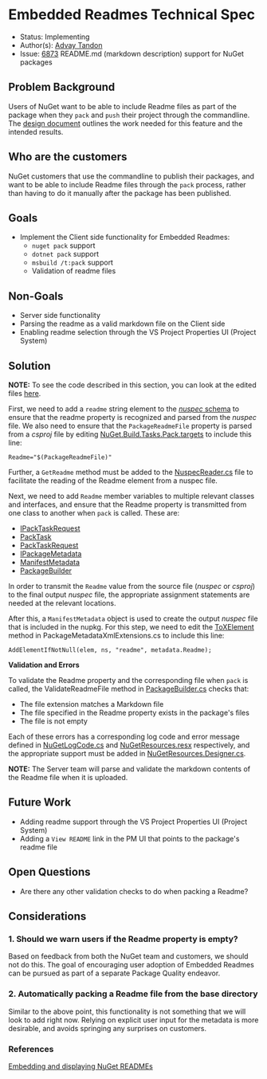 # Embedded Readmes Technical Spec

* Status: Implementing
* Author(s): [Advay Tandon](https://github.com/advay26)
* Issue: [6873](https://github.com/NuGet/Home/issues/6873) README.md (markdown description) support for NuGet packages

## Problem Background

Users of NuGet want to be able to include Readme files as part of the package when they `pack` and `push` their project through the commandline. The [design document](https://github.com/NuGet/Home/wiki/Embedding-and-displaying-NuGet-READMEs) outlines the work needed for this feature and the intended results.

## Who are the customers

NuGet customers that use the commandline to publish their packages, and want to be able to include Readme files through the `pack` process, rather than having to do it manually after the package has been published.

## Goals

* Implement the Client side functionality for Embedded Readmes:
    * `nuget pack` support
    * `dotnet pack` support
    * `msbuild /t:pack` support
    * Validation of readme files

## Non-Goals

* Server side functionality
* Parsing the readme as a valid markdown file on the Client side
* Enabling readme selection through the VS Project Properties UI (Project System)

## Solution

**NOTE:** To see the code described in this section, you can look at the edited files [here](https://github.com/NuGet/NuGet.Client/pull/3575/files).

First, we need to add a `readme` string element to the [*nuspec* schema](https://github.com/NuGet/NuGet.Client/blob/64ed0cb4054226f6060752757d29c50287b312b3/src/NuGet.Core/NuGet.Packaging/compiler/resources/nuspec.xsd) to ensure that the readme property is recognized and parsed from the *nuspec* file. We also need to ensure that the `PackageReadmeFile` property is parsed from a *csproj* file by editing [NuGet.Build.Tasks.Pack.targets](https://github.com/NuGet/NuGet.Client/blob/64ed0cb4054226f6060752757d29c50287b312b3/src/NuGet.Core/NuGet.Build.Tasks.Pack/NuGet.Build.Tasks.Pack.targets#L198) to include this line:

```
Readme="$(PackageReadmeFile)"
```

Further, a `GetReadme` method must be added to the [NuspecReader.cs](https://github.com/NuGet/NuGet.Client/blob/fa61e76d296b4b37ef4226277e77f7f227e878d9/src/NuGet.Core/NuGet.Packaging/NuspecReader.cs#L20) file to facilitate the reading of the Readme element from a nuspec file.

Next, we need to add `Readme` member variables to multiple relevant classes and interfaces, and ensure that the Readme property is transmitted from one class to another when `pack` is called. These are:
* [IPackTaskRequest](https://github.com/NuGet/NuGet.Client/blob/fa61e76d296b4b37ef4226277e77f7f227e878d9/src/NuGet.Core/NuGet.Build.Tasks.Pack/IPackTaskRequest.cs#L16)
* [PackTask](https://github.com/NuGet/NuGet.Client/blob/fa61e76d296b4b37ef4226277e77f7f227e878d9/src/NuGet.Core/NuGet.Build.Tasks.Pack/PackTask.cs#L14)
* [PackTaskRequest](https://github.com/NuGet/NuGet.Client/blob/fa61e76d296b4b37ef4226277e77f7f227e878d9/src/NuGet.Core/NuGet.Build.Tasks.Pack/PackTaskRequest.cs#L10)
* [IPackageMetadata](https://github.com/NuGet/NuGet.Client/blob/fa61e76d296b4b37ef4226277e77f7f227e878d9/src/NuGet.Core/NuGet.Packaging/PackageCreation/Authoring/IPackageMetadata.cs#L11)
* [ManifestMetadata](https://github.com/NuGet/NuGet.Client/blob/fa61e76d296b4b37ef4226277e77f7f227e878d9/src/NuGet.Core/NuGet.Packaging/PackageCreation/Authoring/ManifestMetadata.cs#L18)
* [PackageBuilder](https://github.com/NuGet/NuGet.Client/blob/fa61e76d296b4b37ef4226277e77f7f227e878d9/src/NuGet.Core/NuGet.Packaging/PackageCreation/Authoring/PackageBuilder.cs#L25)

In order to transmit the `Readme` value from the source file (*nuspec* or *csproj*) to the final output *nuspec* file, the appropriate assignment statements are needed at the relevant locations.

After this, a `ManifestMetadata` object is used to create the output *nuspec* file that is included in the nupkg. For this step, we need to edit the [ToXElement](https://github.com/NuGet/NuGet.Client/blob/fa61e76d296b4b37ef4226277e77f7f227e878d9/src/NuGet.Core/NuGet.Packaging/PackageCreation/Xml/PackageMetadataXmlExtensions.cs#L32) method in PackageMetadataXmlExtensions.cs to include this line:

```
AddElementIfNotNull(elem, ns, "readme", metadata.Readme);
```

**Validation and Errors**

To validate the Readme property and the corresponding file when `pack` is called, the ValidateReadmeFile method in [PackageBuilder.cs](https://github.com/NuGet/NuGet.Client/blob/0f8ad8263539cb9bc69c441569453c1da98fb4cc/src/NuGet.Core/NuGet.Packaging/PackageCreation/Authoring/PackageBuilder.cs) checks that:
* The file extension matches a Markdown file
* The file specified in the Readme property exists in the package's files
* The file is not empty

Each of these errors has a corresponding log code and error message defined in [NuGetLogCode.cs](https://github.com/NuGet/NuGet.Client/blob/0f8ad8263539cb9bc69c441569453c1da98fb4cc/src/NuGet.Core/NuGet.Common/Errors/NuGetLogCode.cs) and [NuGetResources.resx](https://github.com/NuGet/NuGet.Client/blob/0f8ad8263539cb9bc69c441569453c1da98fb4cc/src/NuGet.Core/NuGet.Packaging/PackageCreation/Resources/NuGetResources.resx) respectively, and the appropriate support must be added in [NuGetResources.Designer.cs](https://github.com/NuGet/NuGet.Client/blob/0f8ad8263539cb9bc69c441569453c1da98fb4cc/src/NuGet.Core/NuGet.Packaging/PackageCreation/Resources/NuGetResources.Designer.cs).

**NOTE:** The Server team will parse and validate the markdown contents of the Readme file when it is uploaded.

## Future Work

* Adding readme support through the VS Project Properties UI (Project System)
* Adding a `View README` link in the PM UI that points to the package's readme file

## Open Questions

* Are there any other validation checks to do when packing a Readme?

## Considerations

### 1. Should we warn users if the Readme property is empty?

Based on feedback from both the NuGet team and customers, we should not do this. The goal of encouraging user adoption of Embedded Readmes can be pursued as part of a separate Package Quality endeavor.

### 2. Automatically packing a Readme file from the base directory

Similar to the above point, this functionality is not something that we will look to add right now. Relying on explicit user input for the metadata is more desirable, and avoids springing any surprises on customers.

### References

[Embedding and displaying NuGet READMEs](https://github.com/NuGet/Home/wiki/Embedding-and-displaying-NuGet-READMEs)
